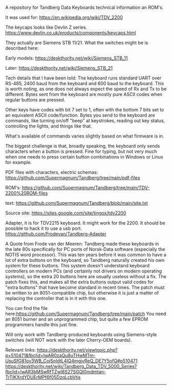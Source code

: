 

A repository for Tandberg Data Keyboards technical information an ROM's.


It was used for:
https://en.wikipedia.org/wiki/TDV_2200

The keycaps looks like Devlin Z series.
https://www.devlin.co.uk/products/components/keycaps.html

They actually are Siemens STB 11/21.
What the switches might be is described here:

Early models:
https://deskthority.net/wiki/Siemens_STB_11

Later:
https://deskthority.net/wiki/Siemens_STB_21



Tech details that I have been told: 
The keyboard runs standard UART over RS-485, 2400 baud from the keyboard and 600 baud to the keyboard. This is worth noting, as one does not always expect the speed of Rx and Tx to be different. Bytes sent from the keyboard are mostly pure ASCII codes when regular buttons are pressed.

Other keys have codes with bit 7 set to 1, often with the bottom 7 bits set to an equivalent ASCII code/function. Bytes you send to the keyboard are commands, like turning on/off "beep" at keystrokes, reading out key status, controlling the lights, and things like that.

What's available of commands varies slightly based on what firmware is in.

The biggest challenge is that, broadly speaking, the keyboard only sends characters when a button is pressed. Fine for typing, but not very much when one needs to press certain button combinations in Windows or Linux for example.

PDF files with characters, electric schemas:
https://github.com/Supermagnum/Tandberg/tree/main/pdf-files

ROM's:
https://github.com/Supermagnum/Tandberg/tree/main/TDV-2200%20ROM-files

text:
https://github.com/Supermagnum/Tandberg/blob/main/site.txt

Source site:
https://sites.google.com/site/tingox/tdv2200


Adapter, it is for TDV2215 keyboard.
It might work for the 2200.
It should be possible to hack it to use a usb port.
https://github.com/Frodevan/Tandberg-Adapter

A Quote from Frode van der Meeren:
Tandberg made these keyboards in the late 80s specifically for PC ports of Norsk-Data software (especially the NOTIS word processor). This was ten years before it was common to have a lot of extra buttons on the keyboard, so Tandberg naturally created his own system for these buttons. This system doesn't understand keyboard controllers on modern PCs (and certainly not drivers on modern operating systems), so the extra 20 buttons here are usually useless without a fix. The patch fixes this, and makes all the extra buttons output valid codes for "extra buttons" that have become standard in recent times.
The patch must be written to an 8051-compatible chip, but otherwise it is just a matter of replacing the controller that is in it with this one.

You can find the file here:https://github.com/Supermagnum/Tandberg/tree/main/patch 
You need an 8051 burner and an unprogrammed chip, but quite a few EPROM programmers handle this just fine.

Will only work with Tandberg-produced keyboards using Siemens-style switches (will NOT work with the later Cherry-OEM boards).

Relevant links:
https://deskthority.net/viewtopic.php?p=510471&fbclid=IwAR0zaQu8uTHwMTm-UsuSfG81ov3WB_CojSnIdtL4lQ4mgjvReQ_DE7Y5ofQ#p510471
https://deskthority.net/wiki/Tandberg_Data_TDV_5000_Series?fbclid=IwAR3bMSwRfTZwI8S27SGQI0mdmtan-TrTIKXrdYDUErMPf6f05DzqLcbVtjs



-----------------



